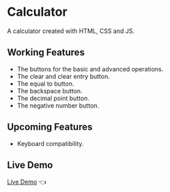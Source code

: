 # Calculator

A calculator created with HTML, CSS and JS.

## Working Features

- The buttons for the basic and advanced operations.
- The clear and clear entry button.
- The equal to button.
- The backspace button.
- The decimal point button.
- The negative number button.

## Upcoming Features

- Keyboard compatibility.

## Live Demo

[Live Demo](https://lazyellis.github.io/calculator/) :point_left:
